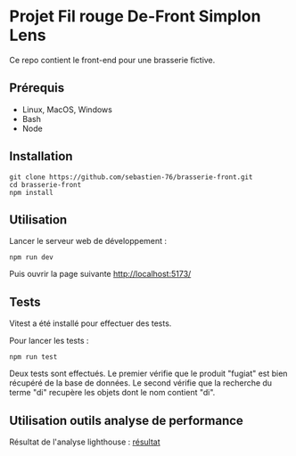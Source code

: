 # Projet Fil rouge De-Front Simplon Lens

Ce repo contient le front-end pour une brasserie fictive.

## Prérequis

- Linux, MacOS, Windows
- Bash
- Node 

## Installation

```
git clone https://github.com/sebastien-76/brasserie-front.git
cd brasserie-front
npm install
```

## Utilisation

Lancer le serveur web de développement :

```
npm run dev
```

Puis ouvrir la page suivante [http://localhost:5173/](http://localhost:5173/)

## Tests

Vitest a été installé pour effectuer des tests.

Pour lancer les tests :
```
npm run test
```

Deux tests sont effectués.
Le premier vérifie que le produit "fugiat" est bien récupéré de la base de données.
Le second vérifie que la recherche du terme "di" recupère les objets dont le nom contient "di".

## Utilisation outils analyse de performance

Résultat de l'analyse lighthouse : 
[résultat](https://github.com/sebastien-76/brasserie-front/tree/main/public/images/lighthouse.png)